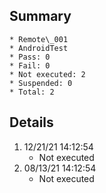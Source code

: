 ## Summary
	* Remote\_001
	* AndroidTest
	* Pass: 0
	* Fail: 0
	* Not executed: 2
	* Suspended: 0
	* Total: 2
## Details
1. 12/21/21 14:12:54
	* Not executed
2. 08/13/21 14:12:54
	* Not executed

